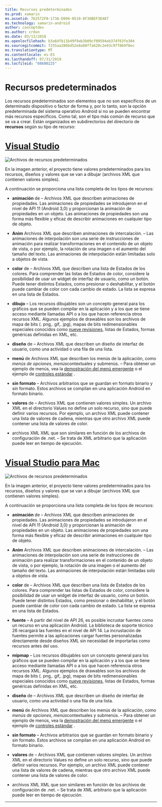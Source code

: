 ```yaml
---
title: Recursos predeterminados
ms.prod: xamarin
ms.assetid: 762572F0-173A-D994-0510-8F36BEF3D487
ms.technology: xamarin-android
author: conceptdev
ms.author: crdun
ms.date: 03/13/2018
ms.openlocfilehash: b3a6dfb11b49f9ab3b09cf09594eb374f63fe304
ms.sourcegitcommit: f255aa286bd52e8a80ffa620c2e93c97f069f8ec
ms.translationtype: MT
ms.contentlocale: es-ES
ms.lasthandoff: 07/31/2019
ms.locfileid: "68680225"
---
```

# <a name="default-resources"></a>Recursos predeterminados

Los recursos predeterminados son elementos que no son específicos de un determinado dispositivo o factor de forma y, por lo tanto, son la opción predeterminada del sistema operativo Android si no se pueden encontrar más recursos específicos. Como tal, son el tipo más común de recurso que se va a crear. Están organizados en subdirectorios del directorio de **recursos** según su tipo de recurso:

# <a name="visual-studiotabwindows"></a>[Visual Studio](#tab/windows)

![Archivos de recursos predeterminados](default-resources-images/01-resource-files-vs.png)

En la imagen anterior, el proyecto tiene valores predeterminados para los recursos, diseños y valores que se van a dibujar (archivos XML que contienen valores simples).

A continuación se proporciona una lista completa de los tipos de recursos:

-  **animación** de &ndash; Archivos XML que describen animaciones de propiedades.
   Las animaciones de propiedades se introdujeron en el nivel de API 11 (Android 3,0) y proporcionan la animación de propiedades en un objeto. Las animaciones de propiedades son una forma más flexible y eficaz de describir animaciones en cualquier tipo de objeto.

-  **Anim** Archivos XML que describen animaciones de intercalación. &ndash; Las animaciones de interpolación son una serie de instrucciones de animación para realizar transformaciones en el contenido de un objeto de vista, o por ejemplo, la rotación de una imagen o el aumento del tamaño del texto. Las animaciones de interpolación están limitadas solo a objetos de vista.

-  **color** de &ndash; Archivos XML que describen una lista de Estados de los colores. Para comprender las listas de Estados de color, considere la posibilidad de usar un widget de interfaz de usuario, como un botón.
   Puede tener distintos Estados, como presionar o deshabilitar, y el botón puede cambiar de color con cada cambio de estado. La lista se expresa en una lista de Estados.

-  **dibujo** &ndash; Los recursos dibujables son un concepto general para los gráficos que se pueden compilar en la aplicación y a los que se tiene acceso mediante llamadas API o a los que hacen referencia otros recursos XML.
   Algunos ejemplos de drawables son los archivos de mapa de bits (. png,. gif,. jpg), mapas de bits redimensionables especiales conocidos como [nueve revisiones](https://developer.android.com/guide/topics/graphics/2d-graphics.html#nine-patch), listas de Estados, formas genéricas definidas en XML, etc.
 
-  **diseño** de &ndash; Archivos XML que describen un diseño de interfaz de usuario, como una actividad o una fila de una lista.

-  **menú** de Archivos XML que describen los menús de la aplicación, como *menús de opciones*, *menús*contextuales y submenús. &ndash; Para obtener un ejemplo de menús, vea la [demostración del menú emergente](https://docs.microsoft.com/samples/xamarin/monodroid-samples/popupmenudemo) o el ejemplo de [controles estándar](https://docs.microsoft.com/samples/xamarin/mobile-samples/standardcontrols/) .

-  **sin formato** &ndash; Archivos arbitrarios que se guardan en formato binario y sin formato. Estos archivos se compilan en una aplicación Android en formato binario.

-  **valores** de &ndash; Archivos XML que contienen valores simples. Un archivo XML en el directorio Values no define un solo recurso, sino que puede definir varios recursos. Por ejemplo, un archivo XML puede contener una lista de valores de cadena, mientras que otro archivo XML puede contener una lista de valores de color.

-  archivos XML XML que son similares en función de los archivos de configuración de .net. &ndash; Se trata de XML arbitrario que la aplicación puede leer en tiempo de ejecución.


# <a name="visual-studio-for-mactabmacos"></a>[Visual Studio para Mac](#tab/macos)

![Archivos de recursos predeterminados](default-resources-images/01-resource-files-xs.png)

En la imagen anterior, el proyecto tiene valores predeterminados para los recursos, diseños y valores que se van a dibujar (archivos XML que contienen valores simples).

A continuación se proporciona una lista completa de los tipos de recursos:

-  **animación** de &ndash; Archivos XML que describen animaciones de propiedades.
   Las animaciones de propiedades se introdujeron en el nivel de API 11 (Android 3,0) y proporcionan la animación de propiedades en un objeto. Las animaciones de propiedades son una forma más flexible y eficaz de describir animaciones en cualquier tipo de objeto.

-  **Anim** Archivos XML que describen animaciones de intercalación. &ndash; Las animaciones de interpolación son una serie de instrucciones de animación para realizar transformaciones en el contenido de un objeto de vista, o por ejemplo, la rotación de una imagen o el aumento del tamaño del texto. Las animaciones de interpolación están limitadas solo a objetos de vista.

-  **color** de &ndash; Archivos XML que describen una lista de Estados de los colores. Para comprender las listas de Estados de color, considere la posibilidad de usar un widget de interfaz de usuario, como un botón.
   Puede tener distintos Estados, como presionar o deshabilitar, y el botón puede cambiar de color con cada cambio de estado. La lista se expresa en una lista de Estados.

-  **fuente** &ndash; A partir del nivel de API 26, es posible incrustar fuentes como un recurso en una aplicación Android. La biblioteca de soporte técnico 26 recargará las fuentes en el nivel de API 14. La incrustación de fuentes permite a las aplicaciones cargar fuentes personalizadas directamente desde diseños XML sin necesidad de importarlas como recursos antes del uso.

-  **mipmap** &ndash; Los recursos dibujables son un concepto general para los gráficos que se pueden compilar en la aplicación y a los que se tiene acceso mediante llamadas API o a los que hacen referencia otros recursos XML.
   Algunos ejemplos de drawables son los archivos de mapa de bits (. png,. gif,. jpg), mapas de bits redimensionables especiales conocidos como [nueve revisiones](https://developer.android.com/guide/topics/graphics/2d-graphics.html#nine-patch), listas de Estados, formas genéricas definidas en XML, etc.

-  **diseño** de &ndash; Archivos XML que describen un diseño de interfaz de usuario, como una actividad o una fila de una lista.

-  **menú** de Archivos XML que describen los menús de la aplicación, como *menús de opciones*, *menús*contextuales y submenús. &ndash; Para obtener un ejemplo de menús, vea la [demostración del menú emergente](https://docs.microsoft.com/samples/xamarin/monodroid-samples/popupmenudemo) o el ejemplo de [controles estándar](https://docs.microsoft.com/samples/xamarin/mobile-samples/standardcontrols/) .

-  **sin formato** &ndash; Archivos arbitrarios que se guardan en formato binario y sin formato. Estos archivos se compilan en una aplicación Android en formato binario.

-  **valores** de &ndash; Archivos XML que contienen valores simples. Un archivo XML en el directorio Values no define un solo recurso, sino que puede definir varios recursos. Por ejemplo, un archivo XML puede contener una lista de valores de cadena, mientras que otro archivo XML puede contener una lista de valores de color.

-  archivos XML XML que son similares en función de los archivos de configuración de .net. &ndash; Se trata de XML arbitrario que la aplicación puede leer en tiempo de ejecución.

-----
